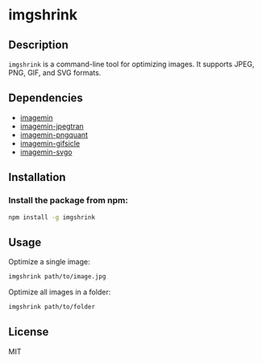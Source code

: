 # imgshrink

## Description

`imgshrink` is a command-line tool for optimizing images. It supports JPEG, PNG, GIF, and SVG formats.

## Dependencies

- [imagemin](https://www.npmjs.com/package/imagemin)
- [imagemin-jpegtran](https://www.npmjs.com/package/imagemin-jpegtran)
- [imagemin-pngquant](https://www.npmjs.com/package/imagemin-pngquant)
- [imagemin-gifsicle](https://www.npmjs.com/package/imagemin-gifsicle)
- [imagemin-svgo](https://www.npmjs.com/package/imagemin-svgo)

## Installation

### Install the package from npm:

```sh
npm install -g imgshrink
```

## Usage

Optimize a single image:

```sh
imgshrink path/to/image.jpg
```

Optimize all images in a folder:

```sh
imgshrink path/to/folder
```

## License

MIT
